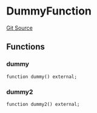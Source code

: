 # DummyFunction
[Git Source](https://github.com/metacontract/mc/blob/c3fc2b414d37afc92bb1cf2e606b4b2bede47403/resources/devkit/api-reference/test/dummy/DummyFunction.sol)


## Functions
### dummy


```solidity
function dummy() external;
```

### dummy2


```solidity
function dummy2() external;
```

